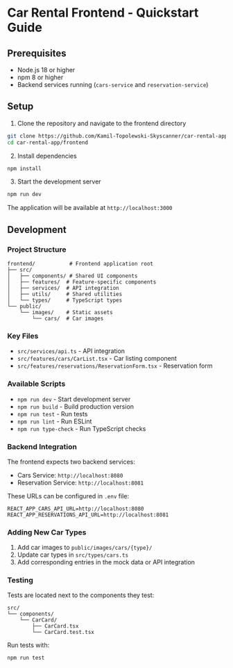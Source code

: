 # Car Rental Frontend - Quickstart Guide

## Prerequisites
- Node.js 18 or higher
- npm 8 or higher
- Backend services running (`cars-service` and `reservation-service`)

## Setup

1. Clone the repository and navigate to the frontend directory
```bash
git clone https://github.com/Kamil-Topolewski-Skyscanner/car-rental-app.git
cd car-rental-app/frontend
```

2. Install dependencies
```bash
npm install
```

3. Start the development server
```bash
npm run dev
```

The application will be available at `http://localhost:3000`

## Development

### Project Structure
```
frontend/           # Frontend application root
├── src/
│   ├── components/ # Shared UI components
│   ├── features/  # Feature-specific components
│   ├── services/  # API integration
│   ├── utils/     # Shared utilities
│   └── types/     # TypeScript types
└── public/
    └── images/    # Static assets
        └── cars/  # Car images
```

### Key Files
- `src/services/api.ts` - API integration
- `src/features/cars/CarList.tsx` - Car listing component
- `src/features/reservations/ReservationForm.tsx` - Reservation form

### Available Scripts
- `npm run dev` - Start development server
- `npm run build` - Build production version
- `npm run test` - Run tests
- `npm run lint` - Run ESLint
- `npm run type-check` - Run TypeScript checks

### Backend Integration
The frontend expects two backend services:
- Cars Service: `http://localhost:8080`
- Reservation Service: `http://localhost:8081`

These URLs can be configured in `.env` file:
```
REACT_APP_CARS_API_URL=http://localhost:8080
REACT_APP_RESERVATIONS_API_URL=http://localhost:8081
```

### Adding New Car Types
1. Add car images to `public/images/cars/{type}/`
2. Update car types in `src/types/cars.ts`
3. Add corresponding entries in the mock data or API integration

### Testing
Tests are located next to the components they test:
```
src/
└── components/
    └── CarCard/
        ├── CarCard.tsx
        └── CarCard.test.tsx
```

Run tests with:
```bash
npm run test
```

